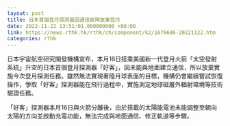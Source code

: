 ```yaml
---
layout: post
title: 日本首個登月探測器因通信故障放棄登月
date: 2022-11-22 13:51:01.000000000 +08:00
link: https://news.rthk.hk/rthk/ch/component/k2/1676686-20221122.htm
categories: rthk
---
```


日本宇宙航空研究開發機構宣布，本月16日搭乘美國新一代登月火箭「太空發射系統」升空的日本首個登月探測器「好客」，因未能與地面建立通信，所以放棄實施今次登月探測任務。雖然無法實現著陸月球表面的目標，機構仍會繼續嘗試恢復操作，爭取「好客」探測器能在飛行過程中，實施測定地球磁層外輻射環境等技術驗證任務。

「好客」探測器本月16日與火箭分離後，由於搭載的太陽能電池未能調整至朝向太陽的方向並啟動充電功能，無法完成與地面通信、修正軌道等步驟。
